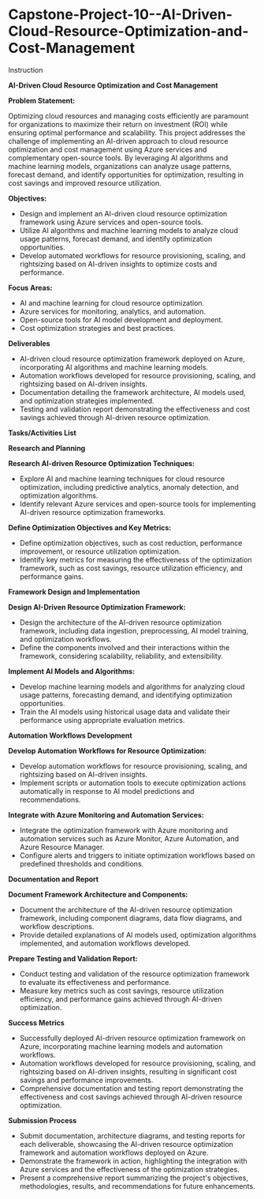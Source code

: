 # Capstone-Project-10--AI-Driven-Cloud-Resource-Optimization-and-Cost-Management



Instruction

**AI-Driven Cloud Resource Optimization and Cost Management**

**Problem Statement:**

Optimizing cloud resources and managing costs efficiently are paramount for organizations to maximize their return on investment (ROI) while ensuring optimal performance and scalability. This project addresses the challenge of implementing an AI-driven approach to cloud resource optimization and cost management using Azure services and complementary open-source tools. By leveraging AI algorithms and machine learning models, organizations can analyze usage patterns, forecast demand, and identify opportunities for optimization, resulting in cost savings and improved resource utilization.

**Objectives:**

- Design and implement an AI-driven cloud resource optimization framework using Azure services and open-source tools.
- Utilize AI algorithms and machine learning models to analyze cloud usage patterns, forecast demand, and identify optimization opportunities.
- Develop automated workflows for resource provisioning, scaling, and rightsizing based on AI-driven insights to optimize costs and performance.

**Focus Areas:**

- AI and machine learning for cloud resource optimization.
- Azure services for monitoring, analytics, and automation.
- Open-source tools for AI model development and deployment.
- Cost optimization strategies and best practices.

**Deliverables**

- AI-driven cloud resource optimization framework deployed on Azure, incorporating AI algorithms and machine learning models.
- Automation workflows developed for resource provisioning, scaling, and rightsizing based on AI-driven insights.
- Documentation detailing the framework architecture, AI models used, and optimization strategies implemented.
- Testing and validation report demonstrating the effectiveness and cost savings achieved through AI-driven resource optimization.

**Tasks/Activities List**

**Research and Planning**

**Research AI-driven Resource Optimization Techniques:**

- Explore AI and machine learning techniques for cloud resource optimization, including predictive analytics, anomaly detection, and optimization algorithms.
- Identify relevant Azure services and open-source tools for implementing AI-driven resource optimization frameworks.

**Define Optimization Objectives and Key Metrics:**

- Define optimization objectives, such as cost reduction, performance improvement, or resource utilization optimization.
- Identify key metrics for measuring the effectiveness of the optimization framework, such as cost savings, resource utilization efficiency, and performance gains.

**Framework Design and Implementation**

**Design AI-Driven Resource Optimization Framework:**

- Design the architecture of the AI-driven resource optimization framework, including data ingestion, preprocessing, AI model training, and optimization workflows.
- Define the components involved and their interactions within the framework, considering scalability, reliability, and extensibility.

**Implement AI Models and Algorithms:**

- Develop machine learning models and algorithms for analyzing cloud usage patterns, forecasting demand, and identifying optimization opportunities.
- Train the AI models using historical usage data and validate their performance using appropriate evaluation metrics.

**Automation Workflows Development**

**Develop Automation Workflows for Resource Optimization:**

- Develop automation workflows for resource provisioning, scaling, and rightsizing based on AI-driven insights.
- Implement scripts or automation tools to execute optimization actions automatically in response to AI model predictions and recommendations.

**Integrate with Azure Monitoring and Automation Services:**

- Integrate the optimization framework with Azure monitoring and automation services such as Azure Monitor, Azure Automation, and Azure Resource Manager.
- Configure alerts and triggers to initiate optimization workflows based on predefined thresholds and conditions.

**Documentation and Report**

**Document Framework Architecture and Components:**

- Document the architecture of the AI-driven resource optimization framework, including component diagrams, data flow diagrams, and workflow descriptions.
- Provide detailed explanations of AI models used, optimization algorithms implemented, and automation workflows developed.

**Prepare Testing and Validation Report:**

- Conduct testing and validation of the resource optimization framework to evaluate its effectiveness and performance.
- Measure key metrics such as cost savings, resource utilization efficiency, and performance gains achieved through AI-driven optimization.

**Success Metrics**

- Successfully deployed AI-driven resource optimization framework on Azure, incorporating machine learning models and automation workflows.
- Automation workflows developed for resource provisioning, scaling, and rightsizing based on AI-driven insights, resulting in significant cost savings and performance improvements.
- Comprehensive documentation and testing report demonstrating the effectiveness and cost savings achieved through AI-driven resource optimization.

**Submission Process**

- Submit documentation, architecture diagrams, and testing reports for each deliverable, showcasing the AI-driven resource optimization framework and automation workflows deployed on Azure.
- Demonstrate the framework in action, highlighting the integration with Azure services and the effectiveness of the optimization strategies.
- Present a comprehensive report summarizing the project's objectives, methodologies, results, and recommendations for future enhancements.
